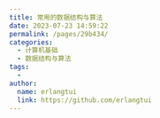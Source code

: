 ```yaml
---
title: 常用的数据结构与算法
date: 2023-07-23 14:59:22
permalink: /pages/29b434/
categories:
  - 计算机基础
  - 数据结构与算法
tags:
  - 
author: 
  name: erlangtui
  link: https://github.com/erlangtui
---
```

